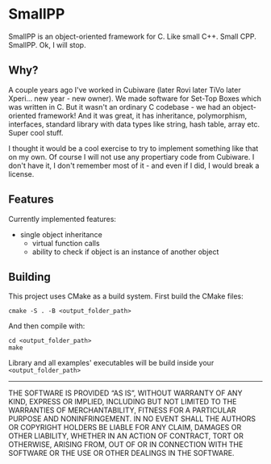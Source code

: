# SmallPP

SmallPP is an object-oriented framework for C. Like small C++. Small CPP. SmallPP. Ok, I will stop.

## Why?

A couple years ago I've worked in Cubiware (later Rovi later TiVo later Xperi... new year - new owner). We made
software for Set-Top Boxes which was written in C. But it wasn't an ordinary C codebase - we had an object-oriented
framework! And it was great, it has inheritance, polymorphism, interfaces, standard library with data types like
string, hash table, array etc. Super cool stuff.

I thought it would be a cool exercise to try to implement something like that on my own. Of course I will not use any
propertiary code from Cubiware. I don't have it, I don't remember most of it - and even if I did, I would break a license.

## Features

Currently implemented features:

* single object inheritance
  * virtual function calls
  * ability to check if object is an instance of another object

## Building

This project uses CMake as a build system. First build the CMake files:

```
cmake -S . -B <output_folder_path>
```

And then compile with:

```shell
cd <output_folder_path>
make
```

Library and all examples' executables will be build inside your `<output_folder_path>`

---

THE SOFTWARE IS PROVIDED “AS IS”, WITHOUT WARRANTY OF ANY KIND, EXPRESS OR IMPLIED, INCLUDING BUT NOT LIMITED TO 
THE WARRANTIES OF MERCHANTABILITY, FITNESS FOR A PARTICULAR PURPOSE AND NONINFRINGEMENT. 
IN NO EVENT SHALL THE AUTHORS OR COPYRIGHT HOLDERS BE LIABLE FOR ANY CLAIM, DAMAGES OR OTHER LIABILITY, 
WHETHER IN AN ACTION OF CONTRACT, TORT OR OTHERWISE, ARISING FROM, OUT OF OR IN CONNECTION WITH THE SOFTWARE 
OR THE USE OR OTHER DEALINGS IN THE SOFTWARE.

